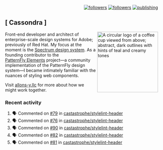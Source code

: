 <p align="right"><a rel="me" href="https://front-end.social/@castastrophe">
    <img alt="followers" title="Follow me on Mastodon" src="https://img.shields.io/mastodon/follow/109297102751309835?domain=https%3A%2F%2Ffront-end.social&label=Follow&logo=mastodon&logoColor=white&style=for-the-badge&labelColor=008080&color=006969"/></a>
  <a href="https://codepen.io/castastrophe/">
    <img alt="followers" title="Follow me on CodePen" src="https://img.shields.io/badge/23-1?color=640464&labelColor=7c007c&style=for-the-badge&logo=codepen&label=Follow"/></a>
<a href="https://castastrophe.medium.com/">
    <img alt="publishing" title="View articles on Medium" src="https://img.shields.io/badge/107-1?color=666&labelColor=444&label=subscribe&logo=medium&logoColor=white&style=for-the-badge"/></a>
</p>

## [&nbsp;Cassondra&nbsp;]

<img align="right" src="https://github-production-user-asset-6210df.s3.amazonaws.com/1840295/253016758-ba468774-1cd3-42c2-8f43-947b5eeb5edf.png" height="200" alt="A circular logo of a coffee cup viewed from above; abstract, dark outlines with hints of teal and creamy tones">

Front-end developer and architect of enterprise-scale design systems for Adobe; previously of Red Hat. My focus at the moment is the [Spectrum design system](https://github.com/adobe/spectrum-css). As a founding contributor to the [PatternFly&nbsp;Elements](https://github.com/patternfly/patternfly-elements) project&mdash;a community implementation of the PatternFly design system&mdash;I became intimately familiar with the nuances of styling web components.

Visit [allons-y.llc](http://allons-y.llc/) for more about how we might work together.

### Recent activity

<!--START_SECTION:activity-->
1. 🗣 Commented on [#79](https://github.com/castastrophe/stylelint-header/pull/79#issuecomment-2206159465) in [castastrophe/stylelint-header](https://github.com/castastrophe/stylelint-header)
2. 🗣 Commented on [#76](https://github.com/castastrophe/stylelint-header/pull/76#issuecomment-2206159212) in [castastrophe/stylelint-header](https://github.com/castastrophe/stylelint-header)
3. 🗣 Commented on [#90](https://github.com/castastrophe/stylelint-header/pull/90#issuecomment-2206158973) in [castastrophe/stylelint-header](https://github.com/castastrophe/stylelint-header)
4. 🗣 Commented on [#82](https://github.com/castastrophe/stylelint-header/pull/82#issuecomment-2206158726) in [castastrophe/stylelint-header](https://github.com/castastrophe/stylelint-header)
5. 🗣 Commented on [#81](https://github.com/castastrophe/stylelint-header/pull/81#issuecomment-2206158466) in [castastrophe/stylelint-header](https://github.com/castastrophe/stylelint-header)
<!--END_SECTION:activity-->
